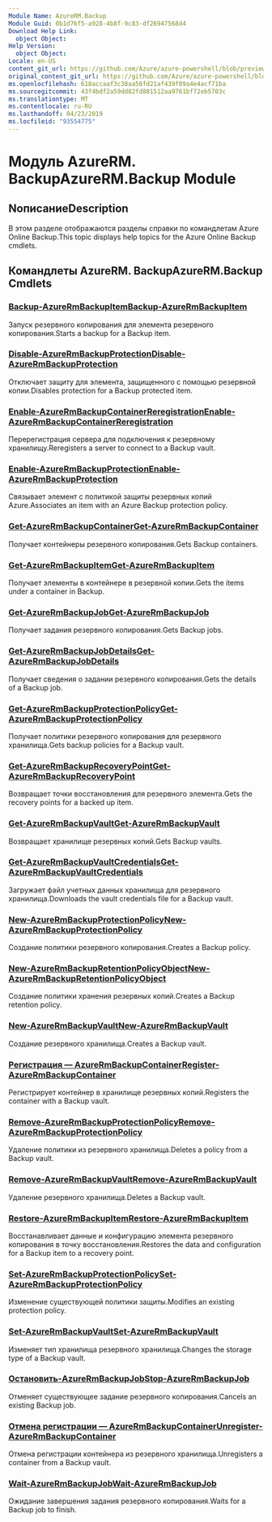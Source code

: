 ```yaml
---
Module Name: AzureRM.Backup
Module Guid: 0b1d76f5-a928-4b8f-9c83-df26947568d4
Download Help Link:
  object Object: 
Help Version:
  object Object: 
Locale: en-US
content_git_url: https://github.com/Azure/azure-powershell/blob/preview/src/ResourceManager/AzureBackup/Commands.AzureBackup/help/AzureRM.Backup.md
original_content_git_url: https://github.com/Azure/azure-powershell/blob/preview/src/ResourceManager/AzureBackup/Commands.AzureBackup/help/AzureRM.Backup.md
ms.openlocfilehash: 618accaaf3c38aa58fd21af439f09a4e4acf71ba
ms.sourcegitcommit: 43f4bdf2a59dd82fd881512aa9761bf72eb5703c
ms.translationtype: MT
ms.contentlocale: ru-RU
ms.lasthandoff: 04/23/2019
ms.locfileid: "93554775"
---
```

# <span data-ttu-id="60022-101">Модуль AzureRM. Backup</span><span class="sxs-lookup"><span data-stu-id="60022-101">AzureRM.Backup Module</span></span>
## <span data-ttu-id="60022-102">Nописание</span><span class="sxs-lookup"><span data-stu-id="60022-102">Description</span></span>
<span data-ttu-id="60022-103">В этом разделе отображаются разделы справки по командлетам Azure Online Backup.</span><span class="sxs-lookup"><span data-stu-id="60022-103">This topic displays help topics for the Azure Online Backup cmdlets.</span></span>

## <span data-ttu-id="60022-104">Командлеты AzureRM. Backup</span><span class="sxs-lookup"><span data-stu-id="60022-104">AzureRM.Backup Cmdlets</span></span>
### [<span data-ttu-id="60022-105">Backup-AzureRmBackupItem</span><span class="sxs-lookup"><span data-stu-id="60022-105">Backup-AzureRmBackupItem</span></span>](Backup-AzureRmBackupItem.md)
<span data-ttu-id="60022-106">Запуск резервного копирования для элемента резервного копирования.</span><span class="sxs-lookup"><span data-stu-id="60022-106">Starts a backup for a Backup item.</span></span>

### [<span data-ttu-id="60022-107">Disable-AzureRmBackupProtection</span><span class="sxs-lookup"><span data-stu-id="60022-107">Disable-AzureRmBackupProtection</span></span>](Disable-AzureRmBackupProtection.md)
<span data-ttu-id="60022-108">Отключает защиту для элемента, защищенного с помощью резервной копии.</span><span class="sxs-lookup"><span data-stu-id="60022-108">Disables protection for a Backup protected item.</span></span>

### [<span data-ttu-id="60022-109">Enable-AzureRmBackupContainerReregistration</span><span class="sxs-lookup"><span data-stu-id="60022-109">Enable-AzureRmBackupContainerReregistration</span></span>](Enable-AzureRmBackupContainerReregistration.md)
<span data-ttu-id="60022-110">Перерегистрация сервера для подключения к резервному хранилищу.</span><span class="sxs-lookup"><span data-stu-id="60022-110">Reregisters a server to connect to a Backup vault.</span></span>

### [<span data-ttu-id="60022-111">Enable-AzureRmBackupProtection</span><span class="sxs-lookup"><span data-stu-id="60022-111">Enable-AzureRmBackupProtection</span></span>](Enable-AzureRmBackupProtection.md)
<span data-ttu-id="60022-112">Связывает элемент с политикой защиты резервных копий Azure.</span><span class="sxs-lookup"><span data-stu-id="60022-112">Associates an item with an Azure Backup protection policy.</span></span>

### [<span data-ttu-id="60022-113">Get-AzureRmBackupContainer</span><span class="sxs-lookup"><span data-stu-id="60022-113">Get-AzureRmBackupContainer</span></span>](Get-AzureRmBackupContainer.md)
<span data-ttu-id="60022-114">Получает контейнеры резервного копирования.</span><span class="sxs-lookup"><span data-stu-id="60022-114">Gets Backup containers.</span></span>

### [<span data-ttu-id="60022-115">Get-AzureRmBackupItem</span><span class="sxs-lookup"><span data-stu-id="60022-115">Get-AzureRmBackupItem</span></span>](Get-AzureRmBackupItem.md)
<span data-ttu-id="60022-116">Получает элементы в контейнере в резервной копии.</span><span class="sxs-lookup"><span data-stu-id="60022-116">Gets the items under a container in Backup.</span></span>

### [<span data-ttu-id="60022-117">Get-AzureRmBackupJob</span><span class="sxs-lookup"><span data-stu-id="60022-117">Get-AzureRmBackupJob</span></span>](Get-AzureRmBackupJob.md)
<span data-ttu-id="60022-118">Получает задания резервного копирования.</span><span class="sxs-lookup"><span data-stu-id="60022-118">Gets Backup jobs.</span></span>

### [<span data-ttu-id="60022-119">Get-AzureRmBackupJobDetails</span><span class="sxs-lookup"><span data-stu-id="60022-119">Get-AzureRmBackupJobDetails</span></span>](Get-AzureRmBackupJobDetails.md)
<span data-ttu-id="60022-120">Получает сведения о задании резервного копирования.</span><span class="sxs-lookup"><span data-stu-id="60022-120">Gets the details of a Backup job.</span></span>

### [<span data-ttu-id="60022-121">Get-AzureRmBackupProtectionPolicy</span><span class="sxs-lookup"><span data-stu-id="60022-121">Get-AzureRmBackupProtectionPolicy</span></span>](Get-AzureRmBackupProtectionPolicy.md)
<span data-ttu-id="60022-122">Получает политики резервного копирования для резервного хранилища.</span><span class="sxs-lookup"><span data-stu-id="60022-122">Gets backup policies for a Backup vault.</span></span>

### [<span data-ttu-id="60022-123">Get-AzureRmBackupRecoveryPoint</span><span class="sxs-lookup"><span data-stu-id="60022-123">Get-AzureRmBackupRecoveryPoint</span></span>](Get-AzureRmBackupRecoveryPoint.md)
<span data-ttu-id="60022-124">Возвращает точки восстановления для резервного элемента.</span><span class="sxs-lookup"><span data-stu-id="60022-124">Gets the recovery points for a backed up item.</span></span>

### [<span data-ttu-id="60022-125">Get-AzureRmBackupVault</span><span class="sxs-lookup"><span data-stu-id="60022-125">Get-AzureRmBackupVault</span></span>](Get-AzureRmBackupVault.md)
<span data-ttu-id="60022-126">Возвращает хранилище резервных копий.</span><span class="sxs-lookup"><span data-stu-id="60022-126">Gets Backup vaults.</span></span>

### [<span data-ttu-id="60022-127">Get-AzureRmBackupVaultCredentials</span><span class="sxs-lookup"><span data-stu-id="60022-127">Get-AzureRmBackupVaultCredentials</span></span>](Get-AzureRmBackupVaultCredentials.md)
<span data-ttu-id="60022-128">Загружает файл учетных данных хранилища для резервного хранилища.</span><span class="sxs-lookup"><span data-stu-id="60022-128">Downloads the vault credentials file for a Backup vault.</span></span>

### [<span data-ttu-id="60022-129">New-AzureRmBackupProtectionPolicy</span><span class="sxs-lookup"><span data-stu-id="60022-129">New-AzureRmBackupProtectionPolicy</span></span>](New-AzureRmBackupProtectionPolicy.md)
<span data-ttu-id="60022-130">Создание политики резервного копирования.</span><span class="sxs-lookup"><span data-stu-id="60022-130">Creates a Backup policy.</span></span>

### [<span data-ttu-id="60022-131">New-AzureRmBackupRetentionPolicyObject</span><span class="sxs-lookup"><span data-stu-id="60022-131">New-AzureRmBackupRetentionPolicyObject</span></span>](New-AzureRmBackupRetentionPolicyObject.md)
<span data-ttu-id="60022-132">Создание политики хранения резервных копий.</span><span class="sxs-lookup"><span data-stu-id="60022-132">Creates a Backup retention policy.</span></span>

### [<span data-ttu-id="60022-133">New-AzureRmBackupVault</span><span class="sxs-lookup"><span data-stu-id="60022-133">New-AzureRmBackupVault</span></span>](New-AzureRmBackupVault.md)
<span data-ttu-id="60022-134">Создание резервного хранилища.</span><span class="sxs-lookup"><span data-stu-id="60022-134">Creates a Backup vault.</span></span>

### [<span data-ttu-id="60022-135">Регистрация — AzureRmBackupContainer</span><span class="sxs-lookup"><span data-stu-id="60022-135">Register-AzureRmBackupContainer</span></span>](Register-AzureRmBackupContainer.md)
<span data-ttu-id="60022-136">Регистрирует контейнер в хранилище резервных копий.</span><span class="sxs-lookup"><span data-stu-id="60022-136">Registers the container with a Backup vault.</span></span>

### [<span data-ttu-id="60022-137">Remove-AzureRmBackupProtectionPolicy</span><span class="sxs-lookup"><span data-stu-id="60022-137">Remove-AzureRmBackupProtectionPolicy</span></span>](Remove-AzureRmBackupProtectionPolicy.md)
<span data-ttu-id="60022-138">Удаление политики из резервного хранилища.</span><span class="sxs-lookup"><span data-stu-id="60022-138">Deletes a policy from a Backup vault.</span></span>

### [<span data-ttu-id="60022-139">Remove-AzureRmBackupVault</span><span class="sxs-lookup"><span data-stu-id="60022-139">Remove-AzureRmBackupVault</span></span>](Remove-AzureRmBackupVault.md)
<span data-ttu-id="60022-140">Удаление резервного хранилища.</span><span class="sxs-lookup"><span data-stu-id="60022-140">Deletes a Backup vault.</span></span>

### [<span data-ttu-id="60022-141">Restore-AzureRmBackupItem</span><span class="sxs-lookup"><span data-stu-id="60022-141">Restore-AzureRmBackupItem</span></span>](Restore-AzureRmBackupItem.md)
<span data-ttu-id="60022-142">Восстанавливает данные и конфигурацию элемента резервного копирования в точку восстановления.</span><span class="sxs-lookup"><span data-stu-id="60022-142">Restores the data and configuration for a Backup item to a recovery point.</span></span>

### [<span data-ttu-id="60022-143">Set-AzureRmBackupProtectionPolicy</span><span class="sxs-lookup"><span data-stu-id="60022-143">Set-AzureRmBackupProtectionPolicy</span></span>](Set-AzureRmBackupProtectionPolicy.md)
<span data-ttu-id="60022-144">Изменение существующей политики защиты.</span><span class="sxs-lookup"><span data-stu-id="60022-144">Modifies an existing protection policy.</span></span>

### [<span data-ttu-id="60022-145">Set-AzureRmBackupVault</span><span class="sxs-lookup"><span data-stu-id="60022-145">Set-AzureRmBackupVault</span></span>](Set-AzureRmBackupVault.md)
<span data-ttu-id="60022-146">Изменяет тип хранилища резервного хранилища.</span><span class="sxs-lookup"><span data-stu-id="60022-146">Changes the storage type of a Backup vault.</span></span>

### [<span data-ttu-id="60022-147">Остановить-AzureRmBackupJob</span><span class="sxs-lookup"><span data-stu-id="60022-147">Stop-AzureRmBackupJob</span></span>](Stop-AzureRmBackupJob.md)
<span data-ttu-id="60022-148">Отменяет существующее задание резервного копирования.</span><span class="sxs-lookup"><span data-stu-id="60022-148">Cancels an existing Backup job.</span></span>

### [<span data-ttu-id="60022-149">Отмена регистрации — AzureRmBackupContainer</span><span class="sxs-lookup"><span data-stu-id="60022-149">Unregister-AzureRmBackupContainer</span></span>](Unregister-AzureRmBackupContainer.md)
<span data-ttu-id="60022-150">Отмена регистрации контейнера из резервного хранилища.</span><span class="sxs-lookup"><span data-stu-id="60022-150">Unregisters a container from a Backup vault.</span></span>

### [<span data-ttu-id="60022-151">Wait-AzureRmBackupJob</span><span class="sxs-lookup"><span data-stu-id="60022-151">Wait-AzureRmBackupJob</span></span>](Wait-AzureRmBackupJob.md)
<span data-ttu-id="60022-152">Ожидание завершения задания резервного копирования.</span><span class="sxs-lookup"><span data-stu-id="60022-152">Waits for a Backup job to finish.</span></span>

